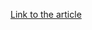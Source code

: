 [Link to the article](https://www.akamai.com/blog/security/how-to-protect-your-systems-against-critical-smb-vulnerabilities-cve-2020-0796)
